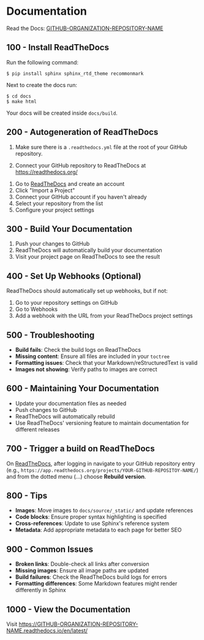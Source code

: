 # Documentation

Read the Docs: [GITHUB-ORGANIZATION-REPOSITORY-NAME](https://GITHUB-ORGANIZATION-REPOSITORY-NAME.readthedocs.io/en/latest/)

## 100 - Install ReadTheDocs

Run the following command:

```
$ pip install sphinx sphinx_rtd_theme recommonmark
```

Next to create the docs run:

```
$ cd docs
$ make html
```

Your docs will be created inside ```docs/build```.

## 200 - Autogeneration of ReadTheDocs

1) Make sure there is a ```.readthedocs.yml``` file at the root of your GitHub repository.

2) Connect your GitHub repository to ReadTheDocs at https://readthedocs.org/

1. Go to [ReadTheDocs](https://readthedocs.org/) and create an account
2. Click "Import a Project"
3. Connect your GitHub account if you haven't already
4. Select your repository from the list
5. Configure your project settings

## 300 - Build Your Documentation

1. Push your changes to GitHub
2. ReadTheDocs will automatically build your documentation
3. Visit your project page on ReadTheDocs to see the result

## 400 - Set Up Webhooks (Optional)

ReadTheDocs should automatically set up webhooks, but if not:

1. Go to your repository settings on GitHub
2. Go to Webhooks
3. Add a webhook with the URL from your ReadTheDocs project settings

## 500 - Troubleshooting

- **Build fails**: Check the build logs on ReadTheDocs
- **Missing content**: Ensure all files are included in your `toctree`
- **Formatting issues**: Check that your Markdown/reStructuredText is valid
- **Images not showing**: Verify paths to images are correct

## 600 - Maintaining Your Documentation

- Update your documentation files as needed
- Push changes to GitHub
- ReadTheDocs will automatically rebuild
- Use ReadTheDocs' versioning feature to maintain documentation for different releases

## 700 - Trigger a build on ReadTheDocs

On [ReadTheDocs](https://readthedocs.org/), after logging in navigate to your GitHub repository entry (e.g., ```https://app.readthedocs.org/projects/YOUR-GITHUB-REPOSITOY-NAME/```) and from the dotted menu (...) choose **Rebuild version**.

## 800 - Tips

- **Images**: Move images to `docs/source/_static/` and update references
- **Code blocks**: Ensure proper syntax highlighting is specified
- **Cross-references**: Update to use Sphinx's reference system
- **Metadata**: Add appropriate metadata to each page for better SEO

## 900 - Common Issues

- **Broken links**: Double-check all links after conversion
- **Missing images**: Ensure all image paths are updated
- **Build failures**: Check the ReadTheDocs build logs for errors
- **Formatting differences**: Some Markdown features might render differently in Sphinx

## 1000 - View the Documentation

Visit https://GITHUB-ORGANIZATION-REPOSITORY-NAME.readthedocs.io/en/latest/
